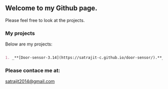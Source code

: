 ## Welcome to my Github page.

Please feel free to look at the projects.

### My projects

Below are my projects:

```markdown

1. _**[Door-sensor-3.14](https://satrajit-c.github.io/door-sensor/).**_

```
### Please contace me at:

satrajit2014@gmail.com
